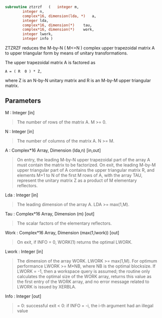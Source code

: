 ```fortran
subroutine ztzrzf	(	integer	m,
		integer	n,
		complex*16, dimension(lda, *)	a,
		integer	lda,
		complex*16, dimension(*)	tau,
		complex*16, dimension(*)	work,
		integer	lwork,
		integer	info )
```

 ZTZRZF reduces the M-by-N ( M<=N ) complex upper trapezoidal matrix A
 to upper triangular form by means of unitary transformations.

 The upper trapezoidal matrix A is factored as

    A = ( R  0 ) * Z,

 where Z is an N-by-N unitary matrix and R is an M-by-M upper
 triangular matrix.

## Parameters
M : Integer [in]
> The number of rows of the matrix A.  M >= 0.

N : Integer [in]
> The number of columns of the matrix A.  N >= M.

A : Complex*16 Array, Dimension (lda,n) [in,out]
> On entry, the leading M-by-N upper trapezoidal part of the
> array A must contain the matrix to be factorized.
> On exit, the leading M-by-M upper triangular part of A
> contains the upper triangular matrix R, and elements M+1 to
> N of the first M rows of A, with the array TAU, represent the
> unitary matrix Z as a product of M elementary reflectors.

Lda : Integer [in]
> The leading dimension of the array A.  LDA >= max(1,M).

Tau : Complex*16 Array, Dimension (m) [out]
> The scalar factors of the elementary reflectors.

Work : Complex*16 Array, Dimension (max(1,lwork)) [out]
> On exit, if INFO = 0, WORK(1) returns the optimal LWORK.

Lwork : Integer [in]
> The dimension of the array WORK.  LWORK >= max(1,M).
> For optimum performance LWORK >= M*NB, where NB is
> the optimal blocksize.
> If LWORK = -1, then a workspace query is assumed; the routine
> only calculates the optimal size of the WORK array, returns
> this value as the first entry of the WORK array, and no error
> message related to LWORK is issued by XERBLA.

Info : Integer [out]
> = 0:  successful exit
> < 0:  if INFO = -i, the i-th argument had an illegal value

